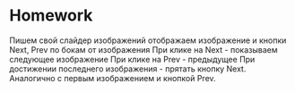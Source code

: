 # Homework

Пишем свой слайдер изображений
отображаем изображение и кнопки Next, Prev по бокам от изображения
При клике на Next - показываем следующее изображение
При клике на Prev - предыдущее
При достижении последнего изображения - прятать кнопку Next.
Аналогично с первым изображением и кнопкой Prev.
